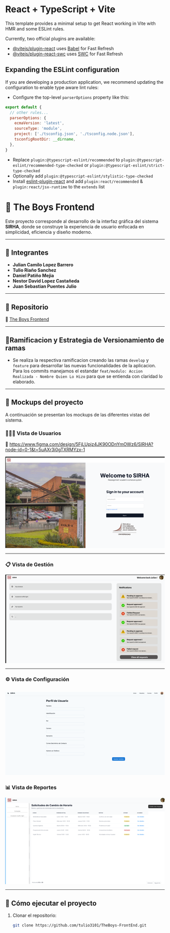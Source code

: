 # React + TypeScript + Vite

This template provides a minimal setup to get React working in Vite with HMR and some ESLint rules.

Currently, two official plugins are available:

- [@vitejs/plugin-react](https://github.com/vitejs/vite-plugin-react/blob/main/packages/plugin-react/README.md) uses [Babel](https://babeljs.io/) for Fast Refresh
- [@vitejs/plugin-react-swc](https://github.com/vitejs/vite-plugin-react-swc) uses [SWC](https://swc.rs/) for Fast Refresh

## Expanding the ESLint configuration

If you are developing a production application, we recommend updating the configuration to enable type aware lint rules:

- Configure the top-level `parserOptions` property like this:

```js
export default {
  // other rules...
  parserOptions: {
    ecmaVersion: 'latest',
    sourceType: 'module',
    project: ['./tsconfig.json', './tsconfig.node.json'],
    tsconfigRootDir: __dirname,
  },
}
```

- Replace `plugin:@typescript-eslint/recommended` to `plugin:@typescript-eslint/recommended-type-checked` or `plugin:@typescript-eslint/strict-type-checked`
- Optionally add `plugin:@typescript-eslint/stylistic-type-checked`
- Install [eslint-plugin-react](https://github.com/jsx-eslint/eslint-plugin-react) and add `plugin:react/recommended` & `plugin:react/jsx-runtime` to the `extends` list
# 🌟 The Boys Frontend

Este proyecto corresponde al desarrollo de la interfaz gráfica del sistema **SIRHA**, donde se construye la experiencia de usuario enfocada en simplicidad, eficiencia y diseño moderno.

---

## 👥 Integrantes

- **Julian Camilo Lopez Barrero**  
- **Tulio Riaño Sanchez**  
- **Daniel Patiño Mejia**  
- **Nestor David Lopez Castañeda**  
- **Juan Sebastian Puentes Julio**  

---

## 📂 Repositorio

🔗 [The Boys Frontend](#)  

---
## 🌲Ramificacion y Estrategia de Versionamiento de ramas
- Se realiza la respectiva ramificacion creando las ramas `develop` y `feature` para desarrollar las nuevas funcionalidades de la aplicacion. Para los commits manejamos el estandar `feat/modulo: Accion Realizada - Nombre Quien Lo Hizo` para que se entienda con claridad lo elaborado.
---
## 🎨 Mockups del proyecto

A continuación se presentan los mockups de las diferentes vistas del sistema.  

### 🧑‍🤝‍🧑 Vista de Usuarios  

🔗 https://www.figma.com/design/5FjLUpjz4JK90ODnYmOWz6/SIRHA?node-id=0-1&t=5uAXr3i0gTXRMYzx-1
 
![Mockup Vista de Usuarios](The-Boys-SIRHA/docs/mockups/vista_usuarios.png)

---

### 📋 Vista de Gestión  
![Mockup Vista de Gestión](The-Boys-SIRHA/docs/mockups/vista_gestion.png)


---

### ⚙️ Vista de Configuración  
![Mockup Vista de Configuración](The-Boys-SIRHA/docs/mockups/image.png)
---

### 📊 Vista de Reportes  
![Mockup Vista de Reportes](The-Boys-SIRHA/docs/mockups/vista_reportes.png)

---

## 🚀 Cómo ejecutar el proyecto

1. Clonar el repositorio:
   ```bash
   git clone https://github.com/tulio3101/TheBoys-FrontEnd.git
